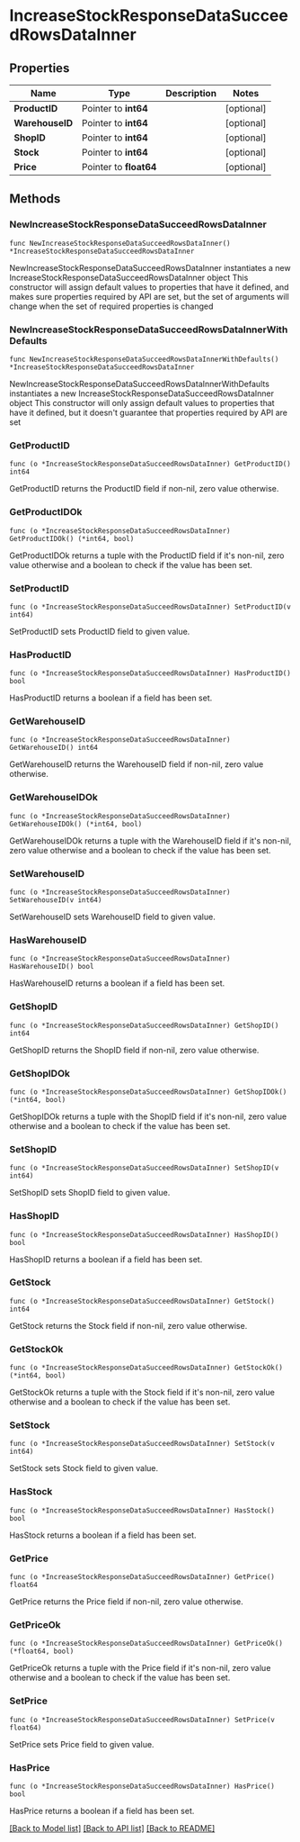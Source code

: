 # IncreaseStockResponseDataSucceedRowsDataInner

## Properties

Name | Type | Description | Notes
------------ | ------------- | ------------- | -------------
**ProductID** | Pointer to **int64** |  | [optional] 
**WarehouseID** | Pointer to **int64** |  | [optional] 
**ShopID** | Pointer to **int64** |  | [optional] 
**Stock** | Pointer to **int64** |  | [optional] 
**Price** | Pointer to **float64** |  | [optional] 

## Methods

### NewIncreaseStockResponseDataSucceedRowsDataInner

`func NewIncreaseStockResponseDataSucceedRowsDataInner() *IncreaseStockResponseDataSucceedRowsDataInner`

NewIncreaseStockResponseDataSucceedRowsDataInner instantiates a new IncreaseStockResponseDataSucceedRowsDataInner object
This constructor will assign default values to properties that have it defined,
and makes sure properties required by API are set, but the set of arguments
will change when the set of required properties is changed

### NewIncreaseStockResponseDataSucceedRowsDataInnerWithDefaults

`func NewIncreaseStockResponseDataSucceedRowsDataInnerWithDefaults() *IncreaseStockResponseDataSucceedRowsDataInner`

NewIncreaseStockResponseDataSucceedRowsDataInnerWithDefaults instantiates a new IncreaseStockResponseDataSucceedRowsDataInner object
This constructor will only assign default values to properties that have it defined,
but it doesn't guarantee that properties required by API are set

### GetProductID

`func (o *IncreaseStockResponseDataSucceedRowsDataInner) GetProductID() int64`

GetProductID returns the ProductID field if non-nil, zero value otherwise.

### GetProductIDOk

`func (o *IncreaseStockResponseDataSucceedRowsDataInner) GetProductIDOk() (*int64, bool)`

GetProductIDOk returns a tuple with the ProductID field if it's non-nil, zero value otherwise
and a boolean to check if the value has been set.

### SetProductID

`func (o *IncreaseStockResponseDataSucceedRowsDataInner) SetProductID(v int64)`

SetProductID sets ProductID field to given value.

### HasProductID

`func (o *IncreaseStockResponseDataSucceedRowsDataInner) HasProductID() bool`

HasProductID returns a boolean if a field has been set.

### GetWarehouseID

`func (o *IncreaseStockResponseDataSucceedRowsDataInner) GetWarehouseID() int64`

GetWarehouseID returns the WarehouseID field if non-nil, zero value otherwise.

### GetWarehouseIDOk

`func (o *IncreaseStockResponseDataSucceedRowsDataInner) GetWarehouseIDOk() (*int64, bool)`

GetWarehouseIDOk returns a tuple with the WarehouseID field if it's non-nil, zero value otherwise
and a boolean to check if the value has been set.

### SetWarehouseID

`func (o *IncreaseStockResponseDataSucceedRowsDataInner) SetWarehouseID(v int64)`

SetWarehouseID sets WarehouseID field to given value.

### HasWarehouseID

`func (o *IncreaseStockResponseDataSucceedRowsDataInner) HasWarehouseID() bool`

HasWarehouseID returns a boolean if a field has been set.

### GetShopID

`func (o *IncreaseStockResponseDataSucceedRowsDataInner) GetShopID() int64`

GetShopID returns the ShopID field if non-nil, zero value otherwise.

### GetShopIDOk

`func (o *IncreaseStockResponseDataSucceedRowsDataInner) GetShopIDOk() (*int64, bool)`

GetShopIDOk returns a tuple with the ShopID field if it's non-nil, zero value otherwise
and a boolean to check if the value has been set.

### SetShopID

`func (o *IncreaseStockResponseDataSucceedRowsDataInner) SetShopID(v int64)`

SetShopID sets ShopID field to given value.

### HasShopID

`func (o *IncreaseStockResponseDataSucceedRowsDataInner) HasShopID() bool`

HasShopID returns a boolean if a field has been set.

### GetStock

`func (o *IncreaseStockResponseDataSucceedRowsDataInner) GetStock() int64`

GetStock returns the Stock field if non-nil, zero value otherwise.

### GetStockOk

`func (o *IncreaseStockResponseDataSucceedRowsDataInner) GetStockOk() (*int64, bool)`

GetStockOk returns a tuple with the Stock field if it's non-nil, zero value otherwise
and a boolean to check if the value has been set.

### SetStock

`func (o *IncreaseStockResponseDataSucceedRowsDataInner) SetStock(v int64)`

SetStock sets Stock field to given value.

### HasStock

`func (o *IncreaseStockResponseDataSucceedRowsDataInner) HasStock() bool`

HasStock returns a boolean if a field has been set.

### GetPrice

`func (o *IncreaseStockResponseDataSucceedRowsDataInner) GetPrice() float64`

GetPrice returns the Price field if non-nil, zero value otherwise.

### GetPriceOk

`func (o *IncreaseStockResponseDataSucceedRowsDataInner) GetPriceOk() (*float64, bool)`

GetPriceOk returns a tuple with the Price field if it's non-nil, zero value otherwise
and a boolean to check if the value has been set.

### SetPrice

`func (o *IncreaseStockResponseDataSucceedRowsDataInner) SetPrice(v float64)`

SetPrice sets Price field to given value.

### HasPrice

`func (o *IncreaseStockResponseDataSucceedRowsDataInner) HasPrice() bool`

HasPrice returns a boolean if a field has been set.


[[Back to Model list]](../README.md#documentation-for-models) [[Back to API list]](../README.md#documentation-for-api-endpoints) [[Back to README]](../README.md)


